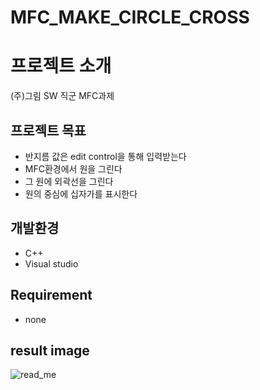 # MFC_MAKE_CIRCLE_CROSS


# 프로젝트 소개
 (주)그림 SW 직군 MFC과제

## 프로젝트 목표
- 반지름 값은 edit control을 통해 입력받는다
- MFC환경에서 원을 그린다
- 그 원에 외곽선을 그린다
- 원의 중심에 십자가를 표시한다

## 개발환경
- C++
- Visual studio
## Requirement
- none


## result image

![read_me](https://github.com/desafin/MFC_MAKE_CIRCLE_CROSS/assets/131871057/8b3f7306-cfd9-440c-b15b-9b44dd58fd8a)

